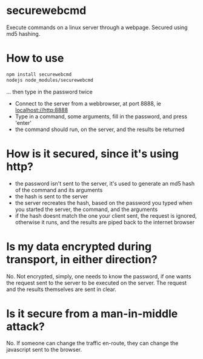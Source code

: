 # securewebcmd
Execute commands on a linux server through a webpage. Secured using md5 hashing.

# How to use

```bash
npm install securewebcmd
nodejs node_modules/securewebcmd
```
... then type in the password twice

* Connect to the server from a webbrowser, at port 8888, ie [localhost://http:8888](http://localhost:8888)
* Type in a command, some arguments, fill in the password, and press 'enter'
* the command should run, on the server, and the results be returned

# How is it secured, since it's using http?

* the password isn't sent to the server, it's used to generate an md5 hash of the command and its arguments
* the hash is sent to the server
* the server recreates the hash, based on the password you typed when you started the server, the command, and the arguments
* if the hash doesnt match the one your client sent, the request is ignored, otherwise it runs, and the results are piped back to the internet browser

# Is my data encrypted during transport, in either direction?

No. Not encrypted, simply, one needs to know the password, if one wants the request sent to the server to be executed on the server.  The request and the results themselves are sent in clear.

# Is it secure from a man-in-middle attack?

No.  If someone can change the traffic en-route, they can change the javascript sent to the browser.

